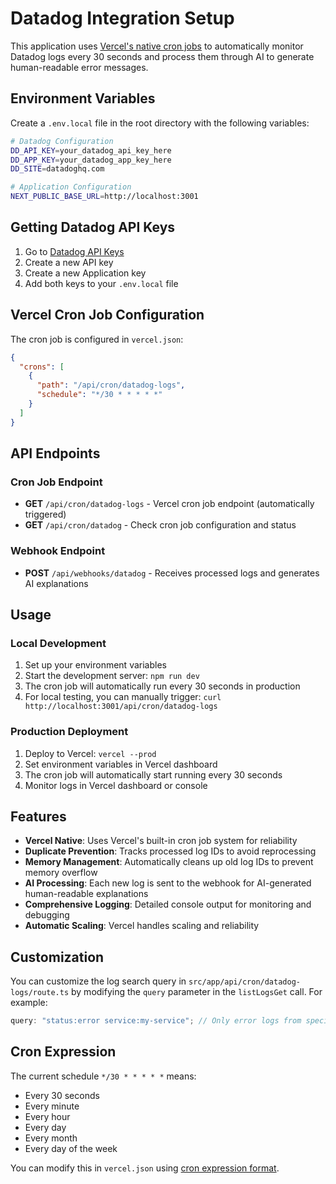 # Datadog Integration Setup

This application uses [Vercel's native cron jobs](https://vercel.com/docs/cron-jobs) to automatically monitor Datadog logs every 30 seconds and process them through AI to generate human-readable error messages.

## Environment Variables

Create a `.env.local` file in the root directory with the following variables:

```bash
# Datadog Configuration
DD_API_KEY=your_datadog_api_key_here
DD_APP_KEY=your_datadog_app_key_here
DD_SITE=datadoghq.com

# Application Configuration
NEXT_PUBLIC_BASE_URL=http://localhost:3001
```

## Getting Datadog API Keys

1. Go to [Datadog API Keys](https://app.datadoghq.com/organization-settings/application-keys)
2. Create a new API key
3. Create a new Application key
4. Add both keys to your `.env.local` file

## Vercel Cron Job Configuration

The cron job is configured in `vercel.json`:

```json
{
  "crons": [
    {
      "path": "/api/cron/datadog-logs",
      "schedule": "*/30 * * * * *"
    }
  ]
}
```

## API Endpoints

### Cron Job Endpoint

- **GET** `/api/cron/datadog-logs` - Vercel cron job endpoint (automatically triggered)
- **GET** `/api/cron/datadog` - Check cron job configuration and status

### Webhook Endpoint

- **POST** `/api/webhooks/datadog` - Receives processed logs and generates AI explanations

## Usage

### Local Development

1. Set up your environment variables
2. Start the development server: `npm run dev`
3. The cron job will automatically run every 30 seconds in production
4. For local testing, you can manually trigger: `curl http://localhost:3001/api/cron/datadog-logs`

### Production Deployment

1. Deploy to Vercel: `vercel --prod`
2. Set environment variables in Vercel dashboard
3. The cron job will automatically start running every 30 seconds
4. Monitor logs in Vercel dashboard or console

## Features

- **Vercel Native**: Uses Vercel's built-in cron job system for reliability
- **Duplicate Prevention**: Tracks processed log IDs to avoid reprocessing
- **Memory Management**: Automatically cleans up old log IDs to prevent memory overflow
- **AI Processing**: Each new log is sent to the webhook for AI-generated human-readable explanations
- **Comprehensive Logging**: Detailed console output for monitoring and debugging
- **Automatic Scaling**: Vercel handles scaling and reliability

## Customization

You can customize the log search query in `src/app/api/cron/datadog-logs/route.ts` by modifying the `query` parameter in the `listLogsGet` call. For example:

```typescript
query: "status:error service:my-service"; // Only error logs from specific service
```

## Cron Expression

The current schedule `*/30 * * * * *` means:

- Every 30 seconds
- Every minute
- Every hour
- Every day
- Every month
- Every day of the week

You can modify this in `vercel.json` using [cron expression format](https://vercel.com/docs/cron-jobs#cron-expressions).
